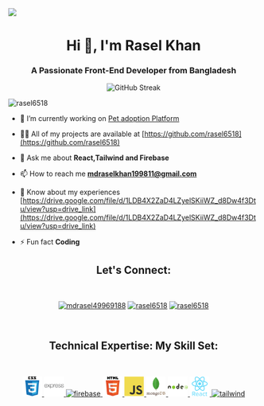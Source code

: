 <img src="https://i.ibb.co/1mNypsP/Blue-Tosca-Geometric-Technology-Linkedln-Banner.gif" />


<h1 align="center">Hi 👋, I'm Rasel Khan</h1>
<h3 align="center">A Passionate Front-End Developer from Bangladesh</h3>

<p align="center" ><img src="https://github-readme-streak-stats.herokuapp.com?user=rasel6518&theme=ambient-gradient&border_radius=4&date_format=j%20M%5B%20Y%5D&mode=weekly&card_width=600&background=45%2CFD3E32%2CFF8F4C" alt="GitHub Streak" /></p>

<p align="left"> <img src="https://komarev.com/ghpvc/?username=rasel6518&label=Profile%20views&color=0e75b6&style=flat" alt="rasel6518" /> </p>

- 🔭 I’m currently working on [Pet adoption Platform](https://petpals-bd.web.app)

- 👨‍💻 All of my projects are available at [https://github.com/rasel6518](https://github.com/rasel6518)

- 💬 Ask me about **React,Tailwind and Firebase**

- 📫 How to reach me **mdraselkhan199811@gmail.com**

- 📄 Know about my experiences [https://drive.google.com/file/d/1LDB4X2ZaD4LZyelSKiiWZ_d8Dw4f3Dtu/view?usp=drive_link](https://drive.google.com/file/d/1LDB4X2ZaD4LZyelSKiiWZ_d8Dw4f3Dtu/view?usp=drive_link)

- ⚡ Fun fact **Coding**

<h2 align="center">Let's Connect:</h2>
<br>
<p align="center">
<a href="https://twitter.com/mdrasel49969188" target="blank"><img align="center"  src="https://raw.githubusercontent.com/rahuldkjain/github-profile-readme-generator/master/src/images/icons/Social/twitter.svg" alt="mdrasel49969188" height="50" width="60" /></a>
<a href="https://linkedin.com/in/rasel6518" target="blank"><img align="center" src="https://raw.githubusercontent.com/rahuldkjain/github-profile-readme-generator/master/src/images/icons/Social/linked-in-alt.svg" alt="rasel6518" height="50" width="60" /></a>
<a href="https://fb.com/rasel6518" target="blank"><img align="center" src="https://raw.githubusercontent.com/rahuldkjain/github-profile-readme-generator/master/src/images/icons/Social/facebook.svg" alt="rasel6518" height="50" width="60" /></a>
</p>
<br>

<h2 align="center">Technical Expertise: My Skill Set:</h2>
<br>
<p align="center"> <a href="https://www.w3schools.com/css/" target="_blank" rel="noreferrer"> <img src="https://raw.githubusercontent.com/devicons/devicon/master/icons/css3/css3-original-wordmark.svg" alt="css3" width="40" height="40"/> </a> <a href="https://expressjs.com" target="_blank" rel="noreferrer"> <img src="https://raw.githubusercontent.com/devicons/devicon/master/icons/express/express-original-wordmark.svg" alt="express" width="40" height="40"/> </a> <a href="https://firebase.google.com/" target="_blank" rel="noreferrer"> <img src="https://www.vectorlogo.zone/logos/firebase/firebase-icon.svg" alt="firebase" width="40" height="40"/> </a> <a href="https://www.w3.org/html/" target="_blank" rel="noreferrer"> <img src="https://raw.githubusercontent.com/devicons/devicon/master/icons/html5/html5-original-wordmark.svg" alt="html5" width="40" height="40"/> </a> <a href="https://developer.mozilla.org/en-US/docs/Web/JavaScript" target="_blank" rel="noreferrer"> <img src="https://raw.githubusercontent.com/devicons/devicon/master/icons/javascript/javascript-original.svg" alt="javascript" width="40" height="40"/> </a> <a href="https://www.mongodb.com/" target="_blank" rel="noreferrer"> <img src="https://raw.githubusercontent.com/devicons/devicon/master/icons/mongodb/mongodb-original-wordmark.svg" alt="mongodb" width="40" height="40"/> </a> <a href="https://nodejs.org" target="_blank" rel="noreferrer"> <img src="https://raw.githubusercontent.com/devicons/devicon/master/icons/nodejs/nodejs-original-wordmark.svg" alt="nodejs" width="40" height="40"/> </a> <a href="https://reactjs.org/" target="_blank" rel="noreferrer"> <img src="https://raw.githubusercontent.com/devicons/devicon/master/icons/react/react-original-wordmark.svg" alt="react" width="40" height="40"/> </a> <a href="https://tailwindcss.com/" target="_blank" rel="noreferrer"> <img src="https://www.vectorlogo.zone/logos/tailwindcss/tailwindcss-icon.svg" alt="tailwind" width="40" height="40"/> </a> </p>
<br>
